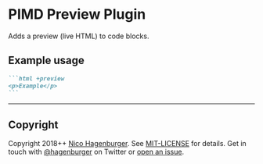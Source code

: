 # PIMD Preview Plugin

Adds a preview (live HTML) to code blocks.

## Example usage

````markdown
```html +preview
<p>Example</p>
```
````

---

## Copyright

Copyright 2018++ [Nico Hagenburger](https://www.hagenburger.net). See
[MIT-LICENSE](MIT-LICENSE) for details. Get in touch with
[@hagenburger](https://twitter.com/hagenburger) on Twitter or
[open an issue](https://github.com/hagenburger/pimd/issues/new).

